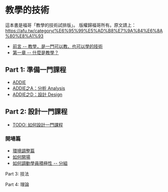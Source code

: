 # 教學的技術

這本書是福哥「教學的技術試排版」。
版權歸福哥所有。原文請上：<https://afu.tw/category/%E6%95%99%E5%AD%B8%E7%9A%84%E6%8A%80%E8%A1%93>


* [前言 -- 教學，是一門可以教、也可以學的技術](00.md)
* [第一章 -- 什麼是教學？](01.md)

## Part 1: 準備一門課程

* [ADDIE](addie.md)
* [ADDIE之A：分析 Analysis](addie-1.md)
* [ADDIE之D：設計 Design](addie-2.md)

## Part 2: 設計一門課程

* [TODO: 如何設計一門課程](how-to-design.md)

### 開場篇

* [環境調整篇](part2-1.md)
* [如何開場](part2-2.md)
* [如何調動學員積極性 -- 分組](part2-3.md)

Part 3: 技法

Part 4: 理論
